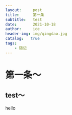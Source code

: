 ```yaml
---
layout:     post
title:      第一条
subtitle:   test
date:       2021-10-18
author:     ice
header-img: img/qingdao.jpg
catalog:   true
tags:
    - 随记
---
```

# 第一条～
## test～
hello
